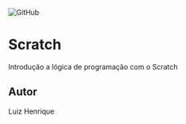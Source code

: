 ![GitHub](https://img.shields.io/github/license/luizynhoo/Scratch?style=plastic)
# Scratch
Introdução a lógica de programação com o Scratch
## Autor
Luiz Henrique
